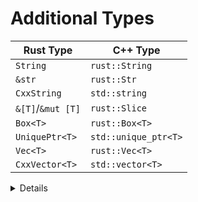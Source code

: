 # Additional Types

| Rust Type         | C++ Type             |
|-------------------|----------------------|
| `String`          | `rust::String`       |
| `&str`            | `rust::Str`          |
| `CxxString`       | `std::string`        |
| `&[T]`/`&mut [T]` | `rust::Slice`        |
| `Box<T>`          | `rust::Box<T>`       |
| `UniquePtr<T>`    | `std::unique_ptr<T>` |
| `Vec<T>`          | `rust::Vec<T>`       |
| `CxxVector<T>`    | `std::vector<T>`     |

<details>

* These types can be used in the fields of shared structs and the arguments and
  returns of extern functions.
* Note that Rust's `String` does not map directly to `std::string`. There are a
  few reasons for this:
  * `std::string` does not uphold the utf-8 invariant that `String` requires.
  * The two types have different layouts in memory and so can't be passed
    directly between languages.
  * `std::string` requires move constructors that don't match Rust's move
    semantics, so a `std::string` can't be passed by value to Rust.

</details>
